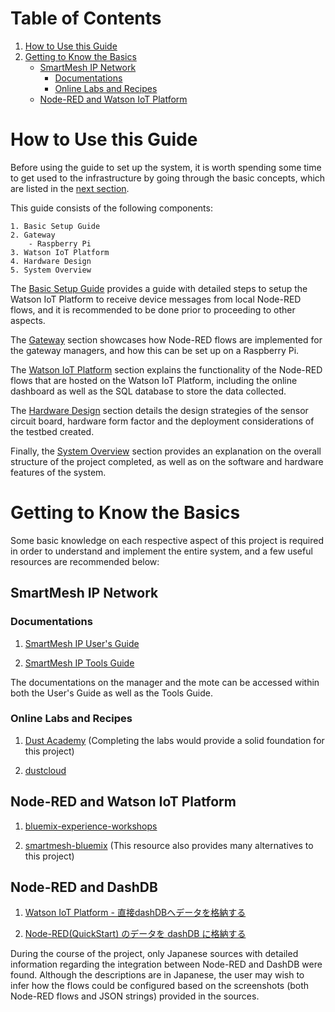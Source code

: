 Table of Contents
=================
1. [How to Use this Guide](#how-to-use-this-guide)
1. [Getting to Know the Basics](#getting-to-know-the-basics)
    * [SmartMesh IP Network](#smartmesh-ip-network)
        * [Documentations](#documentation)
        * [Online Labs and Recipes](#online-labs-and-recipes)
    * [Node-RED and Watson IoT Platform](#node-red-and-watson-iot-platform)

# How to Use this Guide #

Before using the guide to set up the system, it is worth spending some time to get used to the infrastructure by going through the basic concepts, which are listed in the [next section](#getting-to-know-the-basics).

This guide consists of the following components:

```
1. Basic Setup Guide
2. Gateway
    - Raspberry Pi
3. Watson IoT Platform
4. Hardware Design
5. System Overview
```

The [Basic Setup Guide](Basic-Setup-Guide/README.md) provides a guide with detailed steps to setup the Watson IoT Platform to receive device messages from local Node-RED flows, and it is recommended to be done prior to proceeding to other aspects.

The [Gateway](Gateway/README.md) section showcases how Node-RED flows are implemented for the gateway managers, and how this can be set up on a Raspberry Pi.

The [Watson IoT Platform](Watson-IoT-Platform/README.md) section explains the functionality of the Node-RED flows that are hosted on the Watson IoT Platform, including the online dashboard as well as the SQL database to store the data collected.

The [Hardware Design](Hardware-Design/README.md) section details the design strategies of the sensor circuit board, hardware form factor and the deployment considerations of the testbed created.

Finally, the [System Overview](System-Overview/README.md) section provides an explanation on the overall structure of the project completed, as well as on the software and hardware features of the system.

# Getting to Know the Basics #

Some basic knowledge on each respective aspect of this project is required in order to understand and implement the entire system, and a few useful resources are recommended below:

## SmartMesh IP Network ##

### Documentations ###

1. [SmartMesh IP User's Guide](https://www.analog.com/media/en/technical-documentation/user-guides/SmartMesh_IP_User_s_Guide.pdf)

1. [SmartMesh IP Tools Guide](https://www.analog.com/media/en/technical-documentation/user-guides/smartmesh_ip_tools_guide.pdf)

The documentations on the manager and the mote can be accessed within both the User's Guide as well as the Tools Guide.

### Online Labs and Recipes ###

1. [Dust Academy](https://dustcloud.atlassian.net/wiki/spaces/ALLDOC/pages/40468511/Dust+Academy) (Completing the labs would provide a solid foundation for this project)

1. [dustcloud](https://dustcloud.atlassian.net/wiki/spaces/ALLDOC/overview?mode=global)

## Node-RED and Watson IoT Platform ##

1. [bluemix-experience-workshops](https://github.com/rcruicks/bluemix-experience-workshops/blob/master/Bluemix-Experience-Workshops-V6.md)

1. [smartmesh-bluemix](https://github.com/twatteyne/smartmesh-bluemix)
(This resource also provides many alternatives to this project)

## Node-RED and DashDB ##

1. [Watson IoT Platform - 直接dashDBへデータを格納する](https://qiita.com/egplnt/items/2c911b7618517ebe9ba2)

1. [Node-RED(QuickStart) のデータを dashDB に格納する](http://dotnsf.blog.jp/archives/1047589155.html)

During the course of the project, only Japanese sources with detailed information regarding the integration between Node-RED and DashDB were found. Although the descriptions are in Japanese, the user may wish to infer how the flows could be configured based on the screenshots (both Node-RED flows and JSON strings) provided in the sources.

